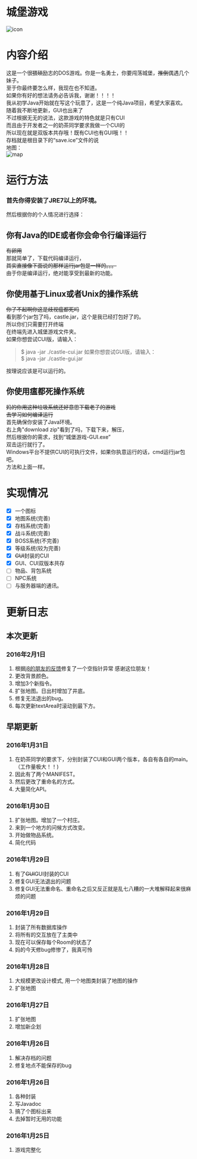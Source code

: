 # 城堡游戏
![icon](https://github.com/ice1000/Castle-game/blob/master/drawable/ic_launcher.png)

# 内容介绍

这是一个很~~猥琐~~励志的DOS游戏。你是一名勇士，你要闯荡城堡，~~推倒~~偶遇几个妹子。<br/>
至于你最终要怎么样，我现在也不知道。<br/>
如果你有好的想法请务必告诉我，谢谢！！！！<br/>
我从初学Java开始就在写这个玩意了，这是一个纯Java项目，希望大家喜欢。<br/>
随着我不断地更新，GUI也出来了<br/>
不过根据无无的说法，这款游戏的特色就是只有CUI<br/>
而且由于开发者之一的奶茶同学要求我做一个CUI的<br/>
所以现在就是双版本共存哦！既有CUI也有GUI哦！！<br/>
存档就是根目录下的“save.ice”文件的说<br/>
地图：<br/>
![map](https://github.com/ice1000/Castle-game/blob/master/drawable/%E8%BE%85%E5%8A%A9%E5%B7%A5%E5%85%B7%E4%B9%8B%E5%9C%B0%E5%9B%BE.png)

# 运行方法
### 首先你得安装了JRE7以上的环境。
然后根据你的个人情况进行选择：
## 你有Java的IDE或者你会命令行编译运行
~~有卵用~~<br/>
那就简单了，下载代码编译运行，<br/>
~~其实直接像下面说的那样运行jar包是一样的。。。~~<br/>
由于你是编译运行，绝对能享受到最新的功能。<br/>

## 你使用基于Linux或者Unix的操作系统
~~你了不起啊你这是歧视瘟都死吗~~<br/>
看到那个jar包了吗，castle.jar，这个是我已经打包好了的。<br/>
所以你们只需要打开终端<br/>
在终端先进入城堡游戏文件夹。<br/>
如果你想尝试CUI版，请输入：<br/>
> $ java -jar ./castle-cui.jar
如果你想尝试GUI版，请输入：<br/>
> $ java -jar ./castle-gui.jar

按理说应该是可以运行的。

## 你使用瘟都死操作系统
~~妈的你用这种垃圾系统还好意思下载老子的游戏~~<br/>
~~去学习如何编译运行~~<br/>
首先确保你安装了Java环境。<br/>
右上角"download zip"看到了吗，下载下来，解压，<br/>
然后根据你的需求，找到“城堡游戏-GUI.exe”<br/>
双击运行就行了。<br/>
Windows平台不提供CUI的可执行文件，如果你执意运行的话，cmd运行jar包吧。<br/>
方法和上面一样。

# 实现情况
- [X] 一个图标
- [X] 地图系统(完善)
- [X] 存档系统(完善)
- [X] 战斗系统(完善)
- [X] BOSS系统(不完善)
- [X] 等级系统(较为完善)
- [X] ~~GUI~~封装的CUI
- [X] GUI、CUI双版本共存
- [ ] 物品、背包系统
- [ ] NPC系统
- [ ] 与服务器端的通讯。

# 更新日志

## 本次更新

### 2016年2月1日
1. 根据[j8的朋友的反馈](http://tieba.baidu.com/p/4332888079?pid=83364878659#83364878659)修复了一个空指针异常 感谢这位朋友！
1. 更改背景颜色。
1. 增加3个新指令。
1. 扩张地图。日出村增加了井底。
1. 修复无法退出的bug。
1. 每次更新textArea时滚动到最下方。

## 早期更新

### 2016年1月31日
1. 在奶茶同学的要求下，分别封装了CUI和GUI两个版本，各自有各自的main。（工作量极大！！)
1. 因此有了两个MANIFEST。
1. 然后更改了重命名的方式。
1. 大量简化API。

### 2016年1月30日
1. 扩张地图。增加了一个村庄。
1. 来到一个地方的问候方式改变。
1. 开始做物品系统。
1. 简化代码

### 2016年1月29日
1. 有了~~GUI~~GUI封装的CUI
1. 修复GUI无法退出的问题
1. 修复GUI无法重命名、重命名之后又反正就是乱七八糟的一大堆解释起来很麻烦的问题

### 2016年1月29日
1. 封装了所有数据库操作
1. 将所有的交互放在了主类中
1. 现在可以保存每个Room的状态了
1. 妈的今天修bug修惨了，我真可怜

### 2016年1月28日
1. 大规模更改设计模式, 用一个地图类封装了地图的操作
1. 扩张地图

### 2016年1月27日
1. 扩张地图
1. 增加新企划

### 2016年1月26日
1. 解决存档的问题
1. 修复地点不能保存的bug

### 2016年1月26日 
1. 各种封装
1. 写Javadoc
1. 搞了个图标出来
1. 去掉暂时无用的功能

### 2016年1月25日
1. 游戏完整化

